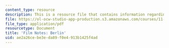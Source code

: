 ```yaml
---
content_type: resource
description: This is a resource file that contains information regarding berlin.
file: https://ol-ocw-studio-app-production.s3.amazonaws.com/courses/11-139-the-city-in-film-spring-2015/ae2a26cebe3eda89f0e4913b1425f4ad_MIT11_139S15_Berlin.pdf
file_type: application/pdf
resourcetype: Document
title: 'Film Notes: Berlin'
uid: ae2a26ce-be3e-da89-f0e4-913b1425f4ad
---
```

